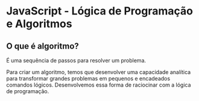 # JavaScript - Lógica de Programação e Algoritmos

## O que é algoritmo?

É uma sequência de passos para resolver um problema.

Para criar um algoritmo, temos que desenvolver uma capacidade analítica para transformar grandes problemas em pequenos e encadeados comandos lógicos. Desenvolvemos essa forma de raciocinar com a lógica de programação.

